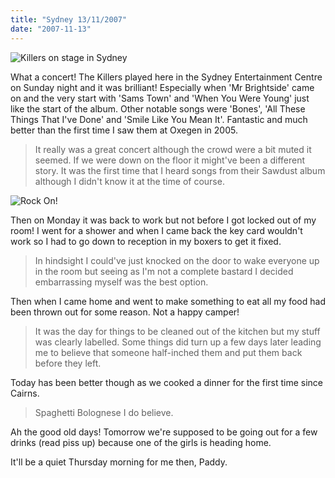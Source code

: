 ```yaml
---
title: "Sydney 13/11/2007"
date: "2007-11-13"
---
```

![Killers on stage in Sydney](/images/PB110252.JPG "Killers on stage in Sydney")

What a concert! The Killers played here in the Sydney Entertainment Centre on Sunday night and it was brilliant! Especially when 'Mr Brightside' came on and the very start with 'Sams Town' and 'When You Were Young' just like the start of the album. Other notable songs were 'Bones', 'All These Things That I've Done' and 'Smile Like You Mean It'. Fantastic and much better than the first time I saw them at Oxegen in 2005. 
> It really was a great concert although the crowd were a bit muted it seemed. If we were down on the floor it might've been a different story. It was the first time that I heard songs from their Sawdust album although I didn't know it at the time of course.

![Rock On!](/images/PB110257.JPG "Rock On!")

Then on Monday it was back to work but not before I got locked out of my room! I went for a shower and when I came back the key card wouldn't work so I had to go down to reception in my boxers to get it fixed. 
> In hindsight I could've just knocked on the door to wake everyone up in the room but seeing as I'm not a complete bastard I decided embarrassing myself was the best option.

Then when I came home and went to make something to eat all my food had been thrown out for some reason. Not a happy camper! 
> It was the day for things to be cleaned out of the kitchen but my stuff was clearly labelled. Some things did turn up a few days later leading me to believe that someone half-inched them and put them back before they left.

Today has been better though as we cooked a dinner for the first time since Cairns.

> Spaghetti Bolognese I do believe.

Ah the good old days! Tomorrow we're supposed to be going out for a few drinks (read piss up) because one of the girls is heading home.

It'll be a quiet Thursday morning for me then,
Paddy.